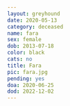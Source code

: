 ```yaml
---
layout: greyhound
date: 2020-05-13
category: deceased
name: fara
sex: female
dob: 2013-07-18
color: black
cats: no
title: Fara
pic: fara.jpg
pending: yes
doa: 2020-06-25
dod: 2022-12-02
---
```


